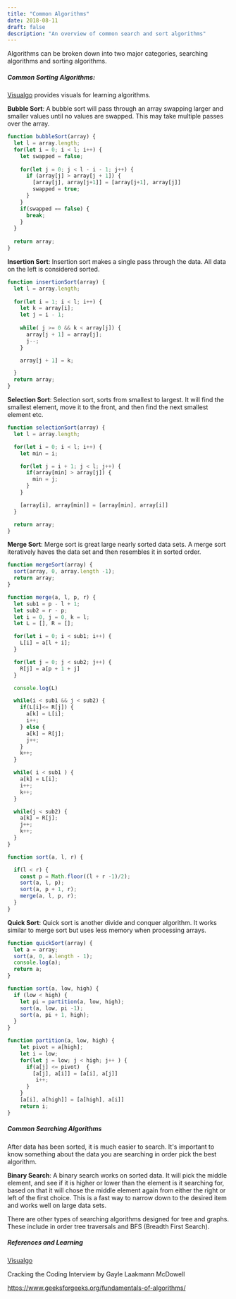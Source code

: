 ```yaml
---
title: "Common Algorithms"
date: 2018-08-11
draft: false
description: "An overview of common search and sort algorithms"
---
```




Algorithms can be broken down into two major categories, searching algorithms and sorting algorithms. 



##### Common Sorting Algorithms:

[Visualgo](https://visualgo.net/en/sorting) provides visuals for learning algorithms. 

**Bubble Sort**: A bubble sort will pass through an array swapping larger and smaller values until no values are swapped. This may take multiple passes over the array. 

```js
function bubbleSort(array) {
  let l = array.length;
  for(let i = 0; i < l; i++) {
    let swapped = false;
    
    for(let j = 0; j < l - i - 1; j++) {
      if (array[j] > array[j + 1]) {
        [array[j], array[j+1]] = [array[j+1], array[j]] 
        swapped = true;
      }
    }
    if(swapped == false) {
      break;
    } 
  }
  
  return array;
}
```





**Insertion Sort**:  Insertion sort makes a single pass through the data. All data on the left is considered sorted. 

```js
function insertionSort(array) {
  let l = array.length;
    
  for(let i = 1; i < l; i++) {
    let k = array[i];
    let j = i - 1;
    
    while( j >= 0 && k < array[j]) {
      array[j + 1] = array[j];
      j--;
    }

    array[j + 1] = k;

  }
  return array;
}
```





**Selection Sort**:  Selection sort, sorts from smallest to largest. It will find the smallest element, move it to the front, and then find the next smallest element etc. 

```js
function selectionSort(array) {
  let l = array.length;

  for(let i = 0; i < l; i++) {
    let min = i;

    for(let j = i + 1; j < l; j++) {
      if(array[min] > array[j]) {
        min = j;
      }
    }

    [array[i], array[min]] = [array[min], array[i]]
  }

  return array;
}
```



 

**Merge Sort**: Merge sort is great large nearly sorted data sets. A merge sort iteratively haves the data set and then resembles it in sorted order. 

```js
function mergeSort(array) {
  sort(array, 0, array.length -1);
  return array;
}

function merge(a, l, p, r) {
  let sub1 = p - l + 1;
  let sub2 = r - p;
  let i = 0, j = 0, k = l;
  let L = [], R = [];

  for(let i = 0; i < sub1; i++) {
    L[i] = a[l + i];
  }

  for(let j = 0; j < sub2; j++) {
    R[j] = a[p + 1 + j] 
  }

  console.log(L)

  while(i < sub1 && j < sub2) {
    if(L[i]<= R[j]) {
      a[k] = L[i];
      i++;
    } else {
      a[k] = R[j];
      j++;
    }
    k++;
  }

  while( i < sub1 ) {
    a[k] = L[i];
    i++;
    k++;
  }

  while(j < sub2) {
    a[k] = R[j];
    j++;
    k++;
  }
}

function sort(a, l, r) {

  if(l < r) {
    const p = Math.floor((l + r -1)/2);
    sort(a, l, p);
    sort(a, p + 1, r);
    merge(a, l, p, r);
  }
}
```





**Quick Sort**: Quick sort is another divide and conquer algorithm. It works similar to merge sort but uses less memory when processing arrays. 

```js
function quickSort(array) {
  let a = array;
  sort(a, 0, a.length - 1);
  console.log(a);
  return a;
}

function sort(a, low, high) {
  if (low < high) {
    let pi = partition(a, low, high);
    sort(a, low, pi -1);
    sort(a, pi + 1, high);
  }
}

function partition(a, low, high) {
    let pivot = a[high];
    let i = low;
    for(let j = low; j < high; j++ ) {
      if(a[j] <= pivot)  {
        [a[j], a[i]] = [a[i], a[j]]
         i++;
      }
    }
    [a[i], a[high]] = [a[high], a[i]]
    return i;
}
```





##### Common Searching Algorithms

After data has been sorted, it is much easier to search. It's important to know something about the data you are searching in order pick the best algorithm. 



**Binary Search**: A binary search works on sorted data. It will pick the middle element, and see if it is higher or lower than the element is it searching for, based on that it will chose the middle element again from either the right or left of the first choice. This is a fast way to narrow down to the desired item and works well on large data sets. 



There are other types of searching algorithms designed for tree and graphs. These include in order tree traversals and BFS (Breadth First Search). 



##### References and Learning

[Visualgo](https://visualgo.net/en/sorting)

Cracking the Coding Interview by Gayle Laakmann McDowell

https://www.geeksforgeeks.org/fundamentals-of-algorithms/